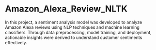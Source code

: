 # Amazon_Alexa_Review_NLTK
In this project, a sentiment analysis model was developed to analyze Amazon Alexa reviews using NLP techniques and machine learning classifiers. Through data preprocessing, model training, and deployment, actionable insights were derived to understand customer sentiments effectively.
